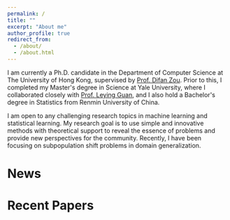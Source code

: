 ```yaml
---
permalink: /
title: ""
excerpt: "About me"
author_profile: true
redirect_from: 
  - /about/
  - /about.html
---
```



I am currently a Ph.D. candidate in the Department of Computer Science at The University of Hong Kong, supervised by [Prof. Difan Zou](https://difanzou.github.io). Prior to this, I completed my Master's degree in Science at Yale University, where I collaborated closely with [Prof. Leying Guan](https://campuspress.yale.edu/lguan), and I also hold a Bachelor's degree in Statistics from Renmin University of China.

I am open to any challenging research topics in machine learning and statistical learning. My research goal is to use simple and innovative methods with theoretical support to reveal the essence of problems and provide new perspectives for the community. Recently, I have been focusing on subpopulation shift problems in domain generalization.



News
======

Recent Papers
======
